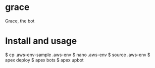 # grace
Grace, the bot

# Install and usage
$ cp .aws-env-sample .aws-env
$ nano .aws-env
$ source .aws-env
$ apex deploy
$ apex bots
$ apex upbot

